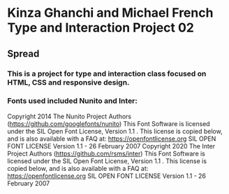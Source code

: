 # Kinza Ghanchi and Michael French Type and Interaction Project 02
## Spread 
### This is a project for type and interaction class focused on HTML, CSS and responsive design.
### Fonts used included Nunito and Inter:
Copyright 2014 The Nunito Project Authors (https://github.com/googlefonts/nunito)
This Font Software is licensed under the SIL Open Font License, Version 1.1 . This license is copied below, and is also available with a FAQ at: https://openfontlicense.org
SIL OPEN FONT LICENSE Version 1.1 - 26 February 2007
Copyright 2020 The Inter Project Authors (https://github.com/rsms/inter)
This Font Software is licensed under the SIL Open Font License, Version 1.1 . This license is copied below, and is also available with a FAQ at: https://openfontlicense.org
SIL OPEN FONT LICENSE Version 1.1 - 26 February 2007
